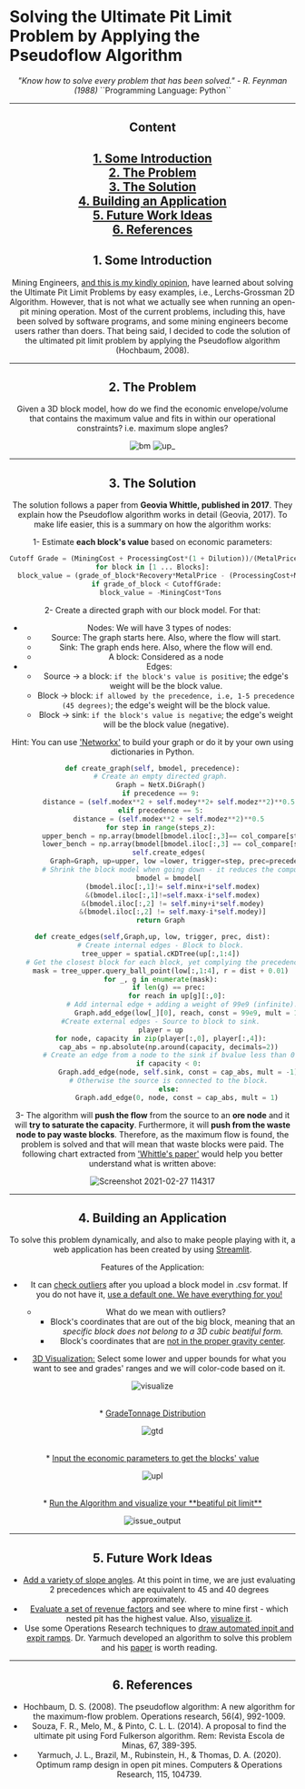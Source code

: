 # Solving the Ultimate Pit Limit Problem by Applying the Pseudoflow Algorithm 

<div style='text-align:center'><em>"Know how to solve every problem that has been solved." - R. Feynman (1988)</em>
``Programming Language: Python``

--- 

<h2> Content </h2>

[1. Some Introduction](#s1) <br>
[2. The Problem](#s2) <br>
[3. The Solution ](#s3) <br>
[4. Building an Application](#s4) <br>
[5. Future Work Ideas](#s5) <br>
[6. References](#s6) <br>
----

<h2 id = "s1"> 1. Some Introduction </h2>
Mining Engineers, <u>and this is my kindly opinion</u>, have learned about solving the Ultimate Pit Limit Problems by easy examples, i.e., Lerchs-Grossman 2D Algorithm. However, that is not what we actually see when running an open-pit mining operation. Most of the current problems, including this, have been solved by software programs, and some mining engineers become users rather than doers. That being said, I decided to code the solution of the ultimated pit limit problem by applying the Pseudoflow algorithm (Hochbaum, 2008).

----

<h2 id = "s2"> 2. The Problem </h2>


<!-- [LINK TO ARXIV \[0\]](http://arxiv.org/abs/2004.12770)

[LINK TO CODE](https://github.com/ceyzaguirre4/DACT-MAC) -->


Given a 3D block model, how do we find the economic envelope/volume that contains the maximum value and fits in within our operational constraints? i.e. maximum slope angles?

![bm](https://user-images.githubusercontent.com/64980133/180667596-10ac9bf8-094a-431e-84dc-6a197d4aa083.png)
![up_](https://user-images.githubusercontent.com/64980133/180667604-5f10c4c0-ce63-4ed6-a301-59c655b92734.png)

----

<h2 id = "s3"> 3. The Solution </h2>

The solution follows a paper from <b>Geovia Whittle, published in 2017</b>. They explain how the Pseudoflow algorithm works in detail (Geovia, 2017). To make life easier, this is a summary on how the algorithm works:

1- Estimate **each block's value** based on economic parameters:<br>
~~~python
Cutoff Grade = (MiningCost + ProcessingCost*(1 + Dilution))/(MetalPrice*Recovery)
for block in [1 ... Blocks]:
  block_value = (grade_of_block*Recovery*MetalPrice - (ProcessingCost+MiningCost))*Tons
  if grade_of_block < CutoffGrade:
    block_value = -MiningCost*Tons
~~~

2- Create a directed graph with our block model. For that:
  - Nodes: We will have 3 types of nodes:
      * Source: The graph starts here. Also, where the flow will start.
      * Sink: The graph ends here. Also, where the flow will end.
      * A block: Considered as a node
  - Edges:
      * Source -> a block: `if the block's value is positive`; the edge's weight will be the block value.
      * Block -> block: `if allowed by the precedence, i.e, 1-5 precedence (45 degrees)`; the edge's weight will be the block value.
      * Block -> sink: `if the block's value is negative`; the edge's weight will be the block value (negative).

  Hint: You can use ['Networkx'](https://networkx.org/) to build your graph or do it by your own using dictionaries in Python.

~~~python
def create_graph(self, bmodel, precedence):
    # Create an empty directed graph.
    Graph = NetX.DiGraph()
    if precedence == 9:
        distance = (self.modex**2 + self.modey**2+ self.modez**2)**0.5
    elif precedence == 5:
        distance = (self.modex**2 + self.modez**2)**0.5
    for step in range(steps_z):
        upper_bench = np.array(bmodel[bmodel.iloc[:,3]== col_compare[step]])
        lower_bench = np.array(bmodel[bmodel.iloc[:,3] == col_compare[step]])
        self.create_edges(
          Graph=Graph, up=upper, low =lower, trigger=step, prec=precedence, dist=distance)
        # Shrink the block model when going down - it reduces the computational time.
        bmodel = bmodel[
          (bmodel.iloc[:,1]!= self.minx+i*self.modex)
          &(bmodel.iloc[:,1]!=self.maxx-i*self.modex)
          &(bmodel.iloc[:,2] != self.miny+i*self.modey)
          &(bmodel.iloc[:,2] != self.maxy-i*self.modey)]
    return Graph

def create_edges(self,Graph,up, low, trigger, prec, dist):
    # Create internal edges - Block to block.
    tree_upper = spatial.cKDTree(up[:,1:4])
    # Get the closest block for each block, yet complying the precedences.
    mask = tree_upper.query_ball_point(low[:,1:4], r = dist + 0.01)
    for _, g in enumerate(mask):
        if len(g) == prec:
            for reach in up[g][:,0]:
              # Add internal edge + adding a weight of 99e9 (infinite).
                Graph.add_edge(low[_][0], reach, const = 99e9, mult = 1)
    #Create external edges - Source to block to sink.
    player = up
    for node, capacity in zip(player[:,0], player[:,4]):
        cap_abs = np.absolute(np.around(capacity, decimals=2))
        # Create an edge from a node to the sink if bvalue less than 0
        if capacity < 0:
            Graph.add_edge(node, self.sink, const = cap_abs, mult = -1)
        # Otherwise the source is connected to the block.
        else:
            Graph.add_edge(0, node, const = cap_abs, mult = 1)
~~~

3- The algorithm will **push the flow** from the source to an **ore node** and it will **try to saturate the capacity**. Furthermore, it will **push from the waste node to pay waste blocks**. Therefore, as the maximum flow is found, the problem is solved and that will mean that waste blocks were paid. The following chart extracted from ['Whittle's paper'](https://www.scielo.br/scielo.php?pid=S0370-44672014000400006&script=sci_arttext) would help you better understand what is written above: 

![Screenshot 2021-02-27 114317](https://user-images.githubusercontent.com/64980133/109393667-16ce4380-78f1-11eb-95c2-79ff26e7b057.png)
        
--- 

<h2 id = "s4"> 4. Building an Application </h2>

To solve this problem dynamically, and also to make people playing with it, a web application has been created by using [Streamlit](https://streamlit.io/).

Features of the Application:

* It can <ins>check outliers</ins> after you upload a block model in .csv format. If you do not have it, <ins>use a default one. We have everything for you!</ins>

  - What do we mean with outliers?
     - Block's coordinates that are out of the big block, meaning that an *specific block does not belong to a 3D cubic beatiful form.*
     - Block's coordinates that are <ins>not in the proper gravity center</ins>.


* <ins>3D Visualization:</ins> Select some lower and upper bounds for what you want to see and grades' ranges and we will color-code based on it.

![visualize](https://user-images.githubusercontent.com/64980133/109393924-5f3a3100-78f2-11eb-86dc-bb77fcb2518c.png)

<br>
* <ins>GradeTonnage Distribution </ins>

![gtd](https://user-images.githubusercontent.com/64980133/109393968-8ee93900-78f2-11eb-88e4-9d3fbe7ac45f.png)

<br>
* <ins>Input the economic parameters to get the blocks' value</ins>

![upl](https://user-images.githubusercontent.com/64980133/109394014-cb1c9980-78f2-11eb-9ead-82c34d5c9b9f.png)

<br>
* <ins>Run the Algorithm and visualize your **beatiful pit limit**</ins>
  
![issue_output](https://user-images.githubusercontent.com/64980133/109107598-030fbb00-7700-11eb-9f92-a0a94f7433c1.png)

---

<h2 id = "s5"> 5. Future Work Ideas </h2>

- <ins>Add a variety of slope angles</ins>. At this point in time, we are just evaluating 2 precedences which are equivalent to 45 and 40 degrees approximately.
- <ins>Evaluate a set of revenue factors</ins> and see where to mine first - which nested pit has the highest value. Also, <ins>visualize it</ins>.
- Use some Operations Research techniques to <ins>draw automated inpit and expit ramps</ins>. Dr. Yarmuch developed an algorithm to solve this problem and 
his [paper](https://www.sciencedirect.com/science/article/abs/pii/S030505481930173X) is worth reading.



---
  
  
<h2 id = "s6"> 6. References </h2>

 - Hochbaum, D. S. (2008). The pseudoflow algorithm: A new algorithm for the maximum-flow problem. Operations research, 56(4), 992-1009.
 - Souza, F. R., Melo, M., & Pinto, C. L. L. (2014). A proposal to find the ultimate pit using Ford Fulkerson algorithm. Rem: Revista Escola de Minas, 67, 389-395.
 - Yarmuch, J. L., Brazil, M., Rubinstein, H., & Thomas, D. A. (2020). Optimum ramp design in open pit mines. Computers & Operations Research, 115, 104739.
